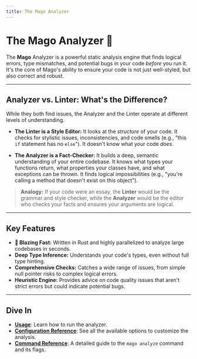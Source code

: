 ```yaml
---
title: The Mago Analyzer
---
```


# The Mago Analyzer 🔬

The **Mago** Analyzer is a powerful static analysis engine that finds logical errors, type mismatches, and potential bugs in your code _before_ you run it. It's the core of Mago's ability to ensure your code is not just well-styled, but also correct and robust.

---

## Analyzer vs. Linter: What's the Difference?

While they both find issues, the Analyzer and the Linter operate at different levels of understanding.

- **The Linter is a Style Editor:** It looks at the _structure_ of your code. It checks for stylistic issues, inconsistencies, and code smells (e.g., "this `if` statement has no `else`"). It doesn't know what your code _does_.

- **The Analyzer is a Fact-Checker:** It builds a deep, semantic understanding of your entire codebase. It knows what types your functions return, what properties your classes have, and what exceptions can be thrown. It finds logical impossibilities (e.g., "you're calling a method that doesn't exist on this object").

> **Analogy:** If your code were an essay, the **Linter** would be the grammar and style checker, while the **Analyzer** would be the editor who checks your facts and ensures your arguments are logical.

---

## Key Features

- **🚀 Blazing Fast:** Written in Rust and highly parallelized to analyze large codebases in seconds.
- **Deep Type Inference:** Understands your code's types, even without full type hinting.
- **Comprehensive Checks:** Catches a wide range of issues, from simple null pointer risks to complex logical errors.
- **Heuristic Engine:** Provides advice on code quality issues that aren't strict errors but could indicate potential bugs.

---

## Dive In

- **[Usage](./usage.md)**: Learn how to run the analyzer.
- **[Configuration Reference](./configuration-reference.md)**: See all the available options to customize the analysis.
- **[Command Reference](./command-reference.md)**: A detailed guide to the `mago analyze` command and its flags.
